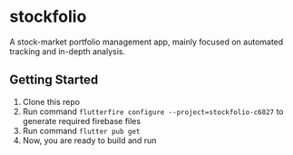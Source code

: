 # stockfolio
A stock-market portfolio management app, mainly focused on automated tracking and in-depth analysis.

## Getting Started
1. Clone this repo
2. Run command `flutterfire configure --project=stockfolio-c6827` to generate required firebase files
3. Run command `flutter pub get`
4. Now, you are ready to build and run
